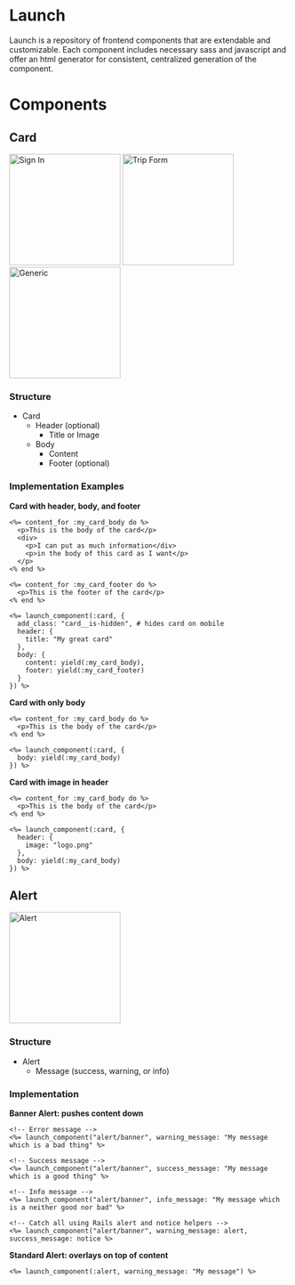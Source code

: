 # Launch

Launch is a repository of frontend components that are extendable and customizable. Each component includes necessary sass and javascript and offer an html generator for consistent, centralized generation of the component.

# Components

## Card

<img src="http://cl.ly/image/1y052J2Q3j2l/Screenshot%202015-06-24%2018.39.24.png" width="200" alt="Sign In" />
<img src="http://cl.ly/image/1s283i2M2E2J/Screenshot%202015-06-24%2018.45.21.png" width="200" alt="Trip Form" />
<img src="http://cl.ly/image/1K3w2G0d3E1S/Screenshot%202015-06-24%2018.45.28.png" width="200" / alt="Generic" />

### Structure

- Card
  - Header (optional)
    - Title or Image
  - Body
    - Content
    - Footer (optional)

### Implementation Examples

**Card with header, body, and footer**

```erb
<%= content_for :my_card_body do %>
  <p>This is the body of the card</p>
  <div>
    <p>I can put as much information</div>
    <p>in the body of this card as I want</p>
  </p>
<% end %>

<%= content_for :my_card_footer do %>
  <p>This is the footer of the card</p>
<% end %>

<%= launch_component(:card, {
  add_class: "card__is-hidden", # hides card on mobile
  header: {
    title: "My great card"
  },
  body: {
    content: yield(:my_card_body),
    footer: yield(:my_card_footer)
  }
}) %>

```

**Card with only body**

```erb
<%= content_for :my_card_body do %>
  <p>This is the body of the card</p>
<% end %>

<%= launch_component(:card, {
  body: yield(:my_card_body)
}) %>

```

**Card with image in header**

```erb
<%= content_for :my_card_body do %>
  <p>This is the body of the card</p>
<% end %>

<%= launch_component(:card, {
  header: {
    image: "logo.png"
  },
  body: yield(:my_card_body)
}) %>

```


## Alert

<img src="http://cl.ly/image/27303h403i12/Screenshot%202015-06-24%2019.11.00.png" width="200" alt="Alert" />


### Structure

- Alert
  - Message (success, warning, or info)

### Implementation


**Banner Alert: pushes content down**

```erb
<!-- Error message -->
<%= launch_component("alert/banner", warning_message: "My message which is a bad thing" %>

<!-- Success message -->
<%= launch_component("alert/banner", success_message: "My message which is a good thing" %>

<!-- Info message -->
<%= launch_component("alert/banner", info_message: "My message which is a neither good nor bad" %>

<!-- Catch all using Rails alert and notice helpers -->
<%= launch_component("alert/banner", warning_message: alert, success_message: notice %>
```

**Standard Alert: overlays on top of content**

```erb
<%= launch_component(:alert, warning_message: "My message") %>
```
